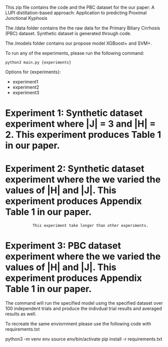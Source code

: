 This zip file contains the code and the PBC dataset for the our paper: A LUPI distillation-based approach: Application to predicting
Proximal Junctional Kyphosis 

The /data folder contains the the raw data for the Primary Biliary Cirrhosis (PBC) dataset. Synthetic dataset is generated through code.

The /models folder contains our propose model XGBoost+ and SVM+.

To run any of the experiments, please run the following command:

`python3 main.py {experiments}`

Options for {experiments}:
- experiment1
- experiment2
- experiment3

# Experiment 1: Synthetic dataset experiment where |J| = 3 and |H| = 2. This experiment produces Table 1 in our paper.

# Experiment 2: Synthetic dataset experiment where the we varied the values of |H| and |J|. This experiment produces Appendix Table 1 in our paper. 
                This experiment take longer than other experiments.

# Experiment 3: PBC dataset experiment where the we varied the values of |H| and |J|. This experiment produces Appendix Table 1 in our paper.


The command will run the specified model using the specified dataset over 100 independent trials and produce the
indivdual trial results and averaged results as well. 

To recreate the same enviornment please use the following code with requirements.txt

python3 -m venv env
source env/bin/activate
pip install -r requirements.txt
